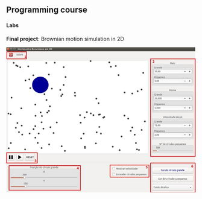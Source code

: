 ## Programming course
#### Labs
**Final project**: Brownian motion simulation in 2D

<img src="projeto_final/Projeto_12_LaTeX/tela.JPG" alt="GTK+ project sample" width="700"/>
